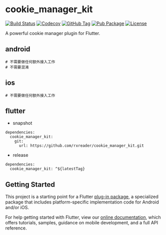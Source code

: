 # cookie_manager_kit

[![Build Status](https://cloud.drone.io/api/badges/rxreader/cookie_manager_kit/status.svg)](https://cloud.drone.io/rxreader/cookie_manager_kit)
[![Codecov](https://codecov.io/gh/rxreader/cookie_manager_kit/branch/master/graph/badge.svg)](https://codecov.io/gh/rxreader/cookie_manager_kit)
[![GitHub Tag](https://img.shields.io/github/tag/rxreader/cookie_manager_kit.svg)](https://github.com/rxreader/cookie_manager_kit/releases)
[![Pub Package](https://img.shields.io/pub/v/cookie_manager_kit.svg)](https://pub.dartlang.org/packages/cookie_manager_kit)
[![License](https://img.shields.io/badge/License-Apache%202.0-blue.svg)](https://github.com/rxreader/cookie_manager_kit/blob/master/LICENSE)

A powerful cookie manager plugin for Flutter.

## android

```
# 不需要做任何额外接入工作
# 不需要混淆
```

## ios

```
# 不需要做任何额外接入工作
```

## flutter

* snapshot

```
dependencies:
  cookie_manager_kit:
    git:
      url: https://github.com/rxreader/cookie_manager_kit.git
```

* release

```
dependencies:
  cookie_manager_kit: ^${latestTag}
```

## Getting Started

This project is a starting point for a Flutter
[plug-in package](https://flutter.dev/developing-packages/),
a specialized package that includes platform-specific implementation code for
Android and/or iOS.

For help getting started with Flutter, view our 
[online documentation](https://flutter.dev/docs), which offers tutorials, 
samples, guidance on mobile development, and a full API reference.

